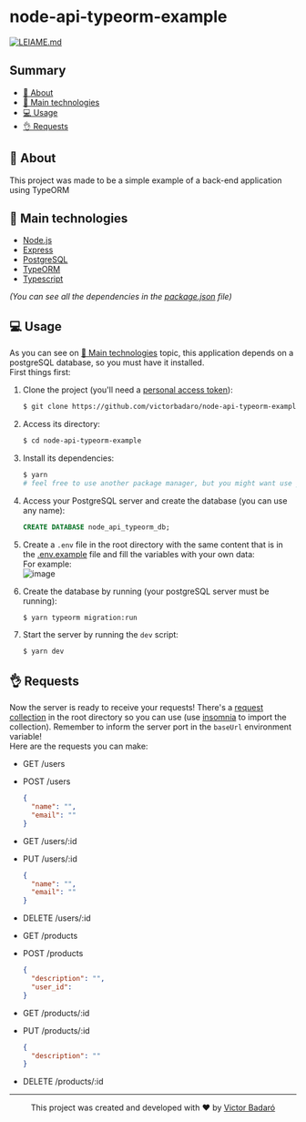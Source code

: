 # node-api-typeorm-example

[![LEIAME.md](https://img.shields.io/badge/-Leia%20em%20Portugu%C3%AAs-brightgreen?style=for-the-badge)](./LEIAME.md)

## Summary
- [🧾 About](#-about)
- [🚀 Main technologies](#-main-technologies)
- [💻 Usage](#-usage)
- [👌 Requests](#-requests)

## 🧾 About
This project was made to be a simple example of a back-end application using TypeORM

## 🚀 Main technologies
- [Node.js](https://nodejs.org/)
- [Express](https://expressjs.com/)
- [PostgreSQL](https://www.postgresql.org/)
- [TypeORM](https://typeorm.io/)
- [Typescript](https://www.typescriptlang.org/)

_(You can see all the dependencies in the [package.json](./package.json) file)_

## 💻 Usage
As you can see on [🚀 Main technologies](#-main-technologies) topic, this application depends on a postgreSQL database, so you must have it installed.<br />
First things first:

1. Clone the project (you'll need a [personal access token](https://docs.github.com/pt/get-started/getting-started-with-git/about-remote-repositories#cloning-with-https-urls)):
   ```bash
   $ git clone https://github.com/victorbadaro/node-api-typeorm-example.git
   ```

2. Access its directory:
   ```bash
   $ cd node-api-typeorm-example
   ```

3. Install its dependencies:
   ```bash
   $ yarn
   # feel free to use another package manager, but you might want use yarn once there's already a yarn.lock file in the root directory
   ```

4. Access your PostgreSQL server and create the database (you can use any name):
   ```sql
   CREATE DATABASE node_api_typeorm_db;
   ```

5. Create a `.env` file in the root directory with the same content that is in the [.env.example](./.env.example) file and fill the variables with your own data:<br />
   For example:<br />
   ![image](https://github.com/victorbadaro/node-api-typeorm-example/assets/9096344/317c749c-e142-48b4-93ad-d875f46ceb50)

6. Create the database by running (your postgreSQL server must be running):
   ```bash
   $ yarn typeorm migration:run
   ```

7. Start the server by running the `dev` script:
   ```bash
   $ yarn dev
   ```

## 👌 Requests
Now the server is ready to receive your requests! There's a [request collection](./request_collection.json) in the root directory so you can use (use [insomnia](https://insomnia.rest/) to import the collection). Remember to inform the server port in the `baseUrl` environment variable!<br />
Here are the requests you can make:

- GET /users
- POST /users
  ```json
  {
    "name": "",
    "email": ""
  }
  ```
- GET /users/:id
- PUT /users/:id
  ```json
  {
    "name": "",
    "email": ""
  }
  ```
- DELETE /users/:id

- GET /products
- POST /products
  ```json
  {
    "description": "",
    "user_id": 
  }
  ```
- GET /products/:id
- PUT /products/:id
  ```json
  {
    "description": "" 
  }
  ```
- DELETE /products/:id

---

<p align="center">This project was created and developed with ❤ by <a href="https://github.com/victorbadaro">Victor Badaró</a></p>
